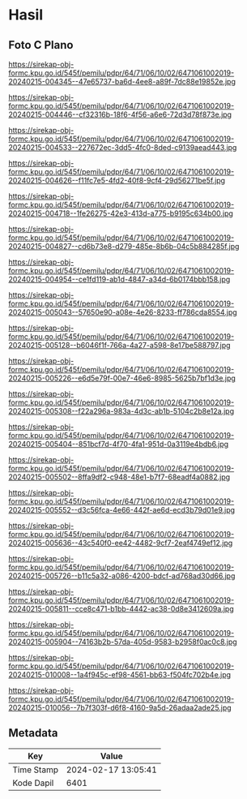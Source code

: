 # Hasil

## Foto C Plano

https://sirekap-obj-formc.kpu.go.id/545f/pemilu/pdpr/64/71/06/10/02/6471061002019-20240215-004345--47e65737-ba6d-4ee8-a89f-7dc88e19852e.jpg

https://sirekap-obj-formc.kpu.go.id/545f/pemilu/pdpr/64/71/06/10/02/6471061002019-20240215-004446--cf32316b-18f6-4f56-a6e6-72d3d78f873e.jpg

https://sirekap-obj-formc.kpu.go.id/545f/pemilu/pdpr/64/71/06/10/02/6471061002019-20240215-004533--227672ec-3dd5-4fc0-8ded-c9139aead443.jpg

https://sirekap-obj-formc.kpu.go.id/545f/pemilu/pdpr/64/71/06/10/02/6471061002019-20240215-004626--f11fc7e5-4fd2-40f8-9cf4-29d56271be5f.jpg

https://sirekap-obj-formc.kpu.go.id/545f/pemilu/pdpr/64/71/06/10/02/6471061002019-20240215-004718--1fe26275-42e3-413d-a775-b9195c634b00.jpg

https://sirekap-obj-formc.kpu.go.id/545f/pemilu/pdpr/64/71/06/10/02/6471061002019-20240215-004827--cd6b73e8-d279-485e-8b6b-04c5b884285f.jpg

https://sirekap-obj-formc.kpu.go.id/545f/pemilu/pdpr/64/71/06/10/02/6471061002019-20240215-004954--ce1fd119-ab1d-4847-a34d-6b0174bbb158.jpg

https://sirekap-obj-formc.kpu.go.id/545f/pemilu/pdpr/64/71/06/10/02/6471061002019-20240215-005043--57650e90-a08e-4e26-8233-ff786cda8554.jpg

https://sirekap-obj-formc.kpu.go.id/545f/pemilu/pdpr/64/71/06/10/02/6471061002019-20240215-005128--b6046f1f-766a-4a27-a598-8e17be588797.jpg

https://sirekap-obj-formc.kpu.go.id/545f/pemilu/pdpr/64/71/06/10/02/6471061002019-20240215-005226--e6d5e79f-00e7-46e6-8985-5625b7bf1d3e.jpg

https://sirekap-obj-formc.kpu.go.id/545f/pemilu/pdpr/64/71/06/10/02/6471061002019-20240215-005308--f22a296a-983a-4d3c-ab1b-5104c2b8e12a.jpg

https://sirekap-obj-formc.kpu.go.id/545f/pemilu/pdpr/64/71/06/10/02/6471061002019-20240215-005404--851bcf7d-4f70-4fa1-951d-0a3119e4bdb6.jpg

https://sirekap-obj-formc.kpu.go.id/545f/pemilu/pdpr/64/71/06/10/02/6471061002019-20240215-005502--8ffa9df2-c948-48e1-b7f7-68eadf4a0882.jpg

https://sirekap-obj-formc.kpu.go.id/545f/pemilu/pdpr/64/71/06/10/02/6471061002019-20240215-005552--d3c56fca-4e66-442f-ae6d-ecd3b79d01e9.jpg

https://sirekap-obj-formc.kpu.go.id/545f/pemilu/pdpr/64/71/06/10/02/6471061002019-20240215-005636--43c540f0-ee42-4482-9cf7-2eaf4749ef12.jpg

https://sirekap-obj-formc.kpu.go.id/545f/pemilu/pdpr/64/71/06/10/02/6471061002019-20240215-005726--b11c5a32-a086-4200-bdcf-ad768ad30d66.jpg

https://sirekap-obj-formc.kpu.go.id/545f/pemilu/pdpr/64/71/06/10/02/6471061002019-20240215-005811--cce8c471-b1bb-4442-ac38-0d8e3412609a.jpg

https://sirekap-obj-formc.kpu.go.id/545f/pemilu/pdpr/64/71/06/10/02/6471061002019-20240215-005904--74163b2b-57da-405d-9583-b2958f0ac0c8.jpg

https://sirekap-obj-formc.kpu.go.id/545f/pemilu/pdpr/64/71/06/10/02/6471061002019-20240215-010008--1a4f945c-ef98-4561-bb63-f504fc702b4e.jpg

https://sirekap-obj-formc.kpu.go.id/545f/pemilu/pdpr/64/71/06/10/02/6471061002019-20240215-010056--7b7f303f-d6f8-4160-9a5d-26adaa2ade25.jpg


## Metadata

| Key        | Value               |
| ---------- | ------------------- |
| Time Stamp | 2024-02-17 13:05:41 |
| Kode Dapil | 6401                |



